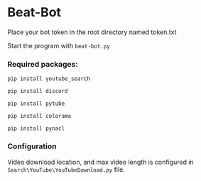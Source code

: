 # Beat-Bot
Place your bot token in the root directory named token.txt

Start the program with ```beat-bot.py```

### Required packages:
```
pip install youtube_search

pip install discord

pip install pytube

pip install colorama

pip install pynacl
```

### Configuration

Video download location, and max video length is configured in ```Search\YouTube\YouTubeDownload.py``` file.